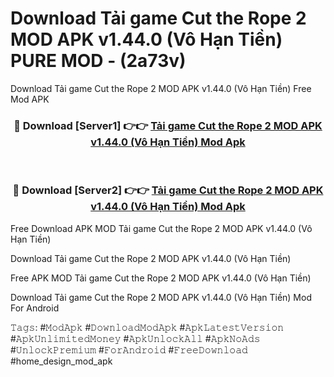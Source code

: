# Download Tải game Cut the Rope 2 MOD APK v1.44.0 (Vô Hạn Tiền) PURE MOD - (2a73v)
Download Tải game Cut the Rope 2 MOD APK v1.44.0 (Vô Hạn Tiền) Free Mod APK

<div align="center">
<h3>🔴 Download [Server1] 👉👉 <a href="https://apk-comot.site?title=Tải_game_Cut_the_Rope_2_MOD_APK_v1.44.0_(Vô_Hạn_Tiền)">Tải game Cut the Rope 2 MOD APK v1.44.0 (Vô Hạn Tiền) Mod Apk</a></h3><br>

<h3>🔴 Download [Server2] 👉👉 <a href="https://apk-comot.site?title=Tải_game_Cut_the_Rope_2_MOD_APK_v1.44.0_(Vô_Hạn_Tiền)">Tải game Cut the Rope 2 MOD APK v1.44.0 (Vô Hạn Tiền) Mod Apk</a></h3>
</div>


Free Download APK MOD Tải game Cut the Rope 2 MOD APK v1.44.0 (Vô Hạn Tiền)

Download Tải game Cut the Rope 2 MOD APK v1.44.0 (Vô Hạn Tiền) 

Free APK MOD Tải game Cut the Rope 2 MOD APK v1.44.0 (Vô Hạn Tiền) 

Download Tải game Cut the Rope 2 MOD APK v1.44.0 (Vô Hạn Tiền) Mod For Android

𝚃𝚊𝚐𝚜: #𝙼𝚘𝚍𝙰𝚙𝚔 #𝙳𝚘𝚠𝚗𝚕𝚘𝚊𝚍𝙼𝚘𝚍𝙰𝚙𝚔 #𝙰𝚙𝚔𝙻𝚊𝚝𝚎𝚜𝚝𝚅𝚎𝚛𝚜𝚒𝚘𝚗 #𝙰𝚙𝚔𝚄𝚗𝚕𝚒𝚖𝚒𝚝𝚎𝚍𝙼𝚘𝚗𝚎𝚢 #𝙰𝚙𝚔𝚄𝚗𝚕𝚘𝚌𝚔𝙰𝚕𝚕 #𝙰𝚙𝚔𝙽𝚘𝙰𝚍𝚜 #𝚄𝚗𝚕𝚘𝚌𝚔𝙿𝚛𝚎𝚖𝚒𝚞𝚖 #𝙵𝚘𝚛𝙰𝚗𝚍𝚛𝚘𝚒𝚍 #𝙵𝚛𝚎𝚎𝙳𝚘𝚠𝚗𝚕𝚘𝚊𝚍 #home_design_mod_apk
